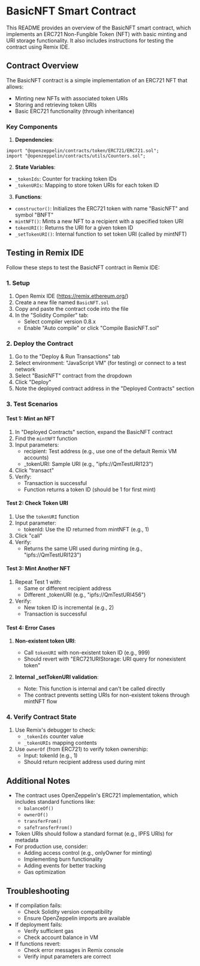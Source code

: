 # BasicNFT Smart Contract

This README provides an overview of the BasicNFT smart contract, which implements an ERC721 Non-Fungible Token (NFT) with basic minting and URI storage functionality. It also includes instructions for testing the contract using Remix IDE.

## Contract Overview

The BasicNFT contract is a simple implementation of an ERC721 NFT that allows:
- Minting new NFTs with associated token URIs
- Storing and retrieving token URIs
- Basic ERC721 functionality (through inheritance)

### Key Components

1. **Dependencies**:
```solidity
import "@openzeppelin/contracts/token/ERC721/ERC721.sol";
import "@openzeppelin/contracts/utils/Counters.sol";
```

2. **State Variables**:
- `_tokenIds`: Counter for tracking token IDs
- `_tokenURIs`: Mapping to store token URIs for each token ID

3. **Functions**:
- `constructor()`: Initializes the ERC721 token with name "BasicNFT" and symbol "BNFT"
- `mintNFT()`: Mints a new NFT to a recipient with a specified token URI
- `tokenURI()`: Returns the URI for a given token ID
- `_setTokenURI()`: Internal function to set token URI (called by mintNFT)

## Testing in Remix IDE

Follow these steps to test the BasicNFT contract in Remix IDE:

### 1. Setup

1. Open Remix IDE (https://remix.ethereum.org/)
2. Create a new file named `BasicNFT.sol`
3. Copy and paste the contract code into the file
4. In the "Solidity Compiler" tab:
   - Select compiler version 0.8.x
   - Enable "Auto compile" or click "Compile BasicNFT.sol"

### 2. Deploy the Contract

1. Go to the "Deploy & Run Transactions" tab
2. Select environment: "JavaScript VM" (for testing) or connect to a test network
3. Select "BasicNFT" contract from the dropdown
4. Click "Deploy"
5. Note the deployed contract address in the "Deployed Contracts" section

### 3. Test Scenarios

#### Test 1: Mint an NFT

1. In "Deployed Contracts" section, expand the BasicNFT contract
2. Find the `mintNFT` function
3. Input parameters:
   - recipient: Test address (e.g., use one of the default Remix VM accounts)
   - _tokenURI: Sample URI (e.g., "ipfs://QmTestURI123")
4. Click "transact"
5. Verify:
   - Transaction is successful
   - Function returns a token ID (should be 1 for first mint)

#### Test 2: Check Token URI

1. Use the `tokenURI` function
2. Input parameter:
   - tokenId: Use the ID returned from mintNFT (e.g., 1)
3. Click "call"
4. Verify:
   - Returns the same URI used during minting (e.g., "ipfs://QmTestURI123")

#### Test 3: Mint Another NFT

1. Repeat Test 1 with:
   - Same or different recipient address
   - Different _tokenURI (e.g., "ipfs://QmTestURI456")
2. Verify:
   - New token ID is incremental (e.g., 2)
   - Transaction is successful

#### Test 4: Error Cases

1. **Non-existent token URI**:
   - Call `tokenURI` with non-existent token ID (e.g., 999)
   - Should revert with "ERC721URIStorage: URI query for nonexistent token"

2. **Internal _setTokenURI validation**:
   - Note: This function is internal and can't be called directly
   - The contract prevents setting URIs for non-existent tokens through mintNFT flow

### 4. Verify Contract State

1. Use Remix's debugger to check:
   - `_tokenIds` counter value
   - `_tokenURIs` mapping contents
2. Use `ownerOf` (from ERC721) to verify token ownership:
   - Input: tokenId (e.g., 1)
   - Should return recipient address used during mint

## Additional Notes

- The contract uses OpenZeppelin's ERC721 implementation, which includes standard functions like:
  - `balanceOf()`
  - `ownerOf()`
  - `transferFrom()`
  - `safeTransferFrom()`
- Token URIs should follow a standard format (e.g., IPFS URIs) for metadata
- For production use, consider:
  - Adding access control (e.g., onlyOwner for minting)
  - Implementing burn functionality
  - Adding events for better tracking
  - Gas optimization

## Troubleshooting

- If compilation fails:
  - Check Solidity version compatibility
  - Ensure OpenZeppelin imports are available
- If deployment fails:
  - Verify sufficient gas
  - Check account balance in VM
- If functions revert:
  - Check error messages in Remix console
  - Verify input parameters are correct

